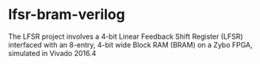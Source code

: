 # lfsr-bram-verilog
The LFSR project involves a 4-bit Linear Feedback Shift Register (LFSR) interfaced with an 8-entry, 4-bit wide Block RAM (BRAM) on a Zybo FPGA, simulated in Vivado 2016.4
